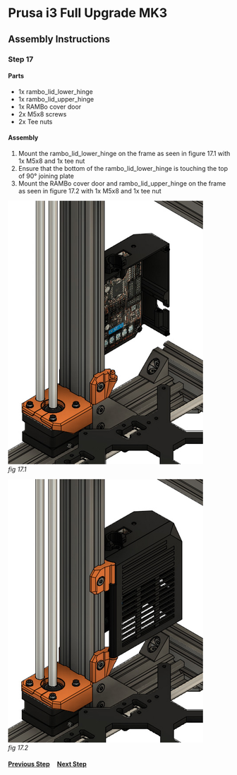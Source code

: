 # Prusa i3 Full Upgrade MK3

## Assembly Instructions

### Step 17

#### Parts  

* 1x rambo_lid_lower_hinge
* 1x rambo_lid_upper_hinge
* 1x RAMBo cover door
* 2x M5x8 screws
* 2x Tee nuts


#### Assembly

1. Mount the rambo_lid_lower_hinge on the frame as seen in figure 17.1 with 1x M5x8 and 1x tee nut
1. Ensure that the bottom of the rambo_lid_lower_hinge is touching the top of 90° joining plate
1. Mount the RAMBo cover door and rambo_lid_upper_hinge on the frame as seen in figure 17.2 with 1x M5x8 and 1x tee nut


![](img/fig17.1.jpg)\
*fig 17.1*

![](img/fig17.2.jpg)\
*fig 17.2*

#### [Previous Step](step16.md) &nbsp;&nbsp;&nbsp; [Next Step](step18.md)

